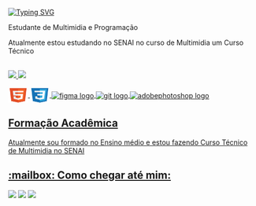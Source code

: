 <a href="https://git.io/typing-svg"><img src="https://readme-typing-svg.demolab.com?font=Fira+Code&pause=1000&color=6E00BA&random=false&width=435&lines=Ol%C3%A1+eu+sou+Giovanny+%2C+Bora+l%C3%A1!+%F0%9F%91%8A" alt="Typing SVG" /></a>

<div>
  <p>
    Estudante de Multimidia e Programação
  </p>

  <p>
    Atualmente estou estudando no SENAI no curso de Multimidia um Curso Técnico
  </p>
</div>

<br>

<div>
  <a href="https://github.com/GiovannyMCA">
<img height="180em" src="https://github-readme-stats.vercel.app/api/top-langs/?username=GiovannyMCA&layout=compact&langs_count=7&theme=dracula"/>
<img height="180em" src="https://github-readme-stats.vercel.app/api?username=GiovannyMCA&show_icons=true&theme=dracula&include_all_commits=true&count_private=true"/>
</div>

<div style="display: inline_block"><br>
  <img align="center" alt="Tadeu-HTML" height="30" width="40" src="https://raw.githubusercontent.com/devicons/devicon/master/icons/html5/html5-original.svg">
  <img align="center" alt="Tadeu-CSS" height="30" width="40" src="https://raw.githubusercontent.com/devicons/devicon/master/icons/css3/css3-original.svg">
  <img align="center"  alt="figma logo" height="30" width="40" src="https://cdn.jsdelivr.net/gh/devicons/devicon/icons/figma/figma-original.svg"/>
  <img align="center"  alt="git logo" height="30" width="40" src="https://cdn.simpleicons.org/git/F05032"/>
  <img align="center"  alt="adobephotoshop logo" height="30" width="40"src="https://skillicons.dev/icons?i=ps" height="40"/>

</div>

<div>
  <h2>Formação Acadêmica</h2>

  Atualmente sou formado no Ensino médio e estou fazendo Curso Técnico de Multimidia no SENAI 

</div>


<div>
  <h2>:mailbox: Como chegar até mim:</h2>
  <a href="https://discord.com/invite/7rrMkr5B" target="_blank"><img src="https://img.shields.io/badge/Discord-7289DA?style=for-the-badge&logo=discord&logoColor=white" target="_blank"></a> 
  <a href = "mailto:giovannymcangelo@gmail.com"><img src="https://img.shields.io/badge/Gmail-D14836?style=for-the-badge&logo=gmail&logoColor=white" target="_blank"></a>
  <a href="www.linkedin.com/in/giovanny-matheus-4bb8852bb" target="_blank"><img src="https://img.shields.io/badge/-LinkedIn-%230077B5?style=for-the-badge&logo=linkedin&logoColor=white" target="_blank"></a>
 
</div>

<!--
**GiovannyMCA/GiovannyMCA** is a ✨ _special_ ✨ repository because its `README.md` (this file) appears on your GitHub profile.

Here are some ideas to get you started:

- 🔭 I’m currently working on ...
- 🌱 I’m currently learning ...
- 👯 I’m looking to collaborate on ...
- 🤔 I’m looking for help with ...
- 💬 Ask me about ...
- 📫 How to reach me: ...
- 😄 Pronouns: ...
- ⚡ Fun fact: ...
-->
